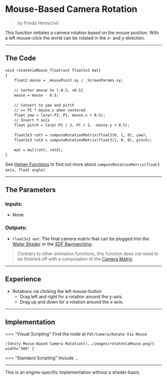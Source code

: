 <div class="container">
    <h1 class="main-heading">Mouse-Based Camera Rotation</h1>
    <blockquote class="author">by Frieda Hentschel</blockquote>
</div>

This function imitates a camera rotation based on the mouse position. With a left mouse-click the world can be rotated in the x- and y-direction. 

---

## The Code

``` hlsl
void rotateViaMouse_float(out float3x3 mat)
{
    float2 mouse = _mousePoint.xy / _ScreenParams.xy;

    // Center mouse to [-0.5, +0.5]
    mouse = mouse - 0.5;

    // Convert to yaw and pitch
    // == PI * mouse.x when centered
    float yaw = lerp(-PI, PI, mouse.x + 0.5); 
    // Invert Y axis
    float pitch = lerp(-PI / 2, PI / 2, -mouse.y + 0.5); 

    float3x3 rotY = computeRotationMatrix(float3(0, 1, 0), yaw);
    float3x3 rotX = computeRotationMatrix(float3(1, 0, 0), pitch);

    mat = mul(rotY, rotX);
}
```

See [Helper Functions](../helperFunctions.md) to find out more about ```computeRotationMatrix(float3 axis, float angle)```

---

## The Parameters

### Inputs:
- None

### Outputs:
- ```float3x3 mat```: The final camera matrix that can be plugged into the [Water Shader](unity/cameraMatrix.md) or the [SDF Raymarching](unity/cameraMatrix.md). 
> Contrary to other animation functions, this function does not need to be finished off with a computation of the [Camera Matrix](cameraMatrix.md). 

---

## Experience

- Rotations via clicking the left mouse-button
    - Drag left and right for a rotation around the y-axis.
    - Drag up and down for a rotation around the x-axis.

---

## Implementation

=== "Visual Scripting"
    Find the node at `PSF/Camera/Rotate Via Mouse`

    ![Unity Mouse-Based Camera Rotation](../images/rotateViaMouse.png){ width="300" }

=== "Standard Scripting"
    Include ...

---

This is an engine-specific implementation without a shader-basis.
